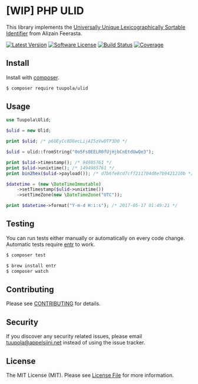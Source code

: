# [WIP] PHP ULID

This library implements the [Universally Unique Lexicographically Sortable Identifier](https://github.com/alizain/ulid) from Alizain Feerasta.

[![Latest Version](https://img.shields.io/packagist/v/tuupola/ulid.svg?style=flat-square)](https://packagist.org/packages/tuupola/ulid)
[![Software License](https://img.shields.io/badge/license-MIT-brightgreen.svg?style=flat-square)](LICENSE.md)
[![Build Status](https://img.shields.io/travis/tuupola/ulid/master.svg?style=flat-square)](https://travis-ci.org/tuupola/ulid)
[![Coverage](http://img.shields.io/codecov/c/github/tuupola/ulid.svg?style=flat-square)](https://codecov.io/github/tuupola/ulid)

## Install

Install with [composer](https://getcomposer.org/).

``` bash
$ composer require tuupola/ulid
```

## Usage

``` php
use Tuupola\Ulid;

$ulid = new Ulid;

print $ulid; /* p6UEyCc8D8ecLijAI5zVwOTP3D0 */

$ulid = ulid::fromString("0o5Fs0EELR0fUjHjbCnEtdUwQe3");

print $ulid->timestamp(); /* 94985761 */
print $ulid->unixtime(); /* 1494985761 */
print bin2hex($ulid->payload()); /* d7b6fe8cd7cff211704d8e7b9421210b */

$datetime = (new \DateTimeImmutable)
    ->setTimestamp($ulid->unixtime())
    ->setTimeZone(new \DateTimeZone("UTC"));

print $datetime->format("Y-m-d H:i:s"); /* 2017-05-17 01:49:21 */
```

## Testing

You can run tests either manually or automatically on every code change. Automatic tests require [entr](http://entrproject.org/) to work.

``` bash
$ composer test
```

``` bash
$ brew install entr
$ composer watch
```

## Contributing

Please see [CONTRIBUTING](CONTRIBUTING.md) for details.

## Security

If you discover any security related issues, please email tuupola@appelsiini.net instead of using the issue tracker.

## License

The MIT License (MIT). Please see [License File](LICENSE.md) for more information.